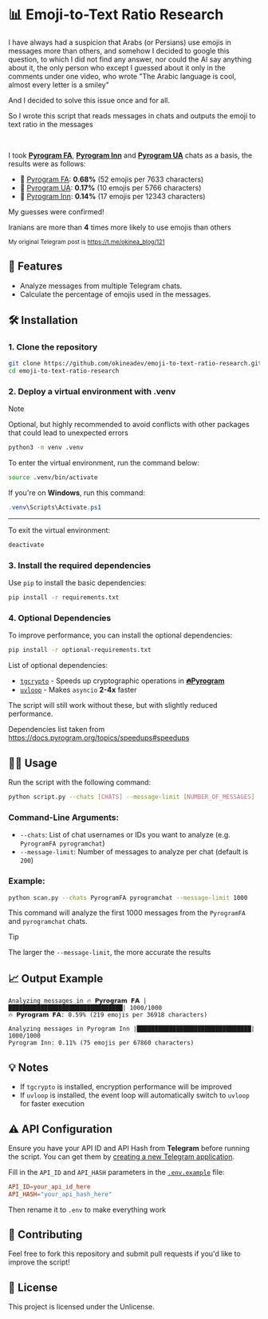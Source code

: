 # 📊 Emoji-to-Text Ratio Research

I have always had a suspicion that Arabs (or Persians) use emojis in messages more than others, and somehow I decided to google this question, to which I did not find any answer, nor could the AI ​​say anything about it, the only person who except I guessed about it only in the comments under one video, who wrote "The Arabic language is cool, almost every letter is a smiley"

And I decided to solve this issue once and for all.

So I wrote this script that reads messages in chats and outputs the emoji to text ratio in the messages

<br>

I took [**Pyrogram FA**](https://t.me/PyrogramFA), [**Pyrogram Inn**](https://t.me/pyrogramchat) and [**Pyrogram UA**](https://t.me/UaPyrogram) chats as a basis, the results were as follows:

- 🥇 [Pyrogram FA](https://t.me/PyrogramFA): **0.68%** (52 emojis per 7633 characters)
- 🥈 [Pyrogram UA](https://t.me/UaPyrogram): **0.17%** (10 emojis per 5766 characters)
- 🥉 [Pyrogram Inn](https://t.me/pyrogramchat): **0.14%** (17 emojis per 12343 characters)

My guesses were confirmed!

Iranians are more than **4** times more likely to use emojis than others

<sup>My original Telegram post is https://t.me/okinea_blog/121</sup>

## 🚀 Features

- Analyze messages from multiple Telegram chats.
- Calculate the percentage of emojis used in the messages.

## 🛠️ Installation

### 1. Clone the repository

```bash
git clone https://github.com/okineadev/emoji-to-text-ratio-research.git --depth=1
cd emoji-to-text-ratio-research
```

### 2. Deploy a virtual environment with .venv

> [!NOTE]
> Optional, but highly recommended to avoid conflicts with other packages that could lead to unexpected errors

```bash
python3 -m venv .venv
```

To enter the virtual environment, run the command below:

```bash
source .venv/bin/activate
```

If you're on **Windows**, run this command:

```powershell
.venv\Scripts\Activate.ps1
```

---

To exit the virtual environment:

```bash
deactivate
```

### 3. Install the required dependencies

Use `pip` to install the basic dependencies:

```bash
pip install -r requirements.txt
```

### 4. Optional Dependencies

To improve performance, you can install the optional dependencies:

```bash
pip install -r optional-requirements.txt
```

List of optional dependencies:

- [`tgcrypto`](https://pypi.org/project/TgCrypto/) - Speeds up cryptographic operations in [**🔥Pyrogram**](https://pyrogram.org/)
- [`uvloop`](https://pypi.org/project/uvloop/) - Makes `asyncio` **2-4x** faster

The script will still work without these, but with slightly reduced performance.

Dependencies list taken from https://docs.pyrogram.org/topics/speedups#speedups

## 🧑‍💻 Usage

Run the script with the following command:

```bash
python script.py --chats [CHATS] --message-limit [NUMBER_OF_MESSAGES]
```

### Command-Line Arguments:
- `--chats`: List of chat usernames or IDs you want to analyze (e.g. `PyrogramFA pyrogramchat`)
- `--message-limit`: Number of messages to analyze per chat (default is `200`)

### Example:

```bash
python scan.py --chats PyrogramFA pyrogramchat --message-limit 1000
```

This command will analyze the first 1000 messages from the `PyrogramFA` and `pyrogramchat` chats.

> [!TIP]
> The larger the `--message-limit`, the more accurate the results

## 📈 Output Example

```
Analyzing messages in 🔥 𝗣𝘆𝗿𝗼𝗴𝗿𝗮𝗺 𝗙𝗔 |████████████████████████████████| 1000/1000
🔥 𝗣𝘆𝗿𝗼𝗴𝗿𝗮𝗺 𝗙𝗔: 0.59% (219 emojis per 36918 characters)

Analyzing messages in Pyrogram Inn |████████████████████████████████| 1000/1000
Pyrogram Inn: 0.11% (75 emojis per 67860 characters)
```

## 💡 Notes

- If `tgcrypto` is installed, encryption performance will be improved
- If `uvloop` is installed, the event loop will automatically switch to `uvloop` for faster execution

## ⚠️ API Configuration

Ensure you have your API ID and API Hash from **Telegram** before running the script. You can get them by [creating a new Telegram application](https://my.telegram.org/apps).

Fill in the `API_ID` and `API_HASH` parameters in the [`.env.example`](.env.example) file:

```toml
API_ID=your_api_id_here
API_HASH="your_api_hash_here"
```

Then rename it to `.env` to make everything work

## 🤝 Contributing

Feel free to fork this repository and submit pull requests if you'd like to improve the script!

## 📜 License

This project is licensed under the Unlicense.
